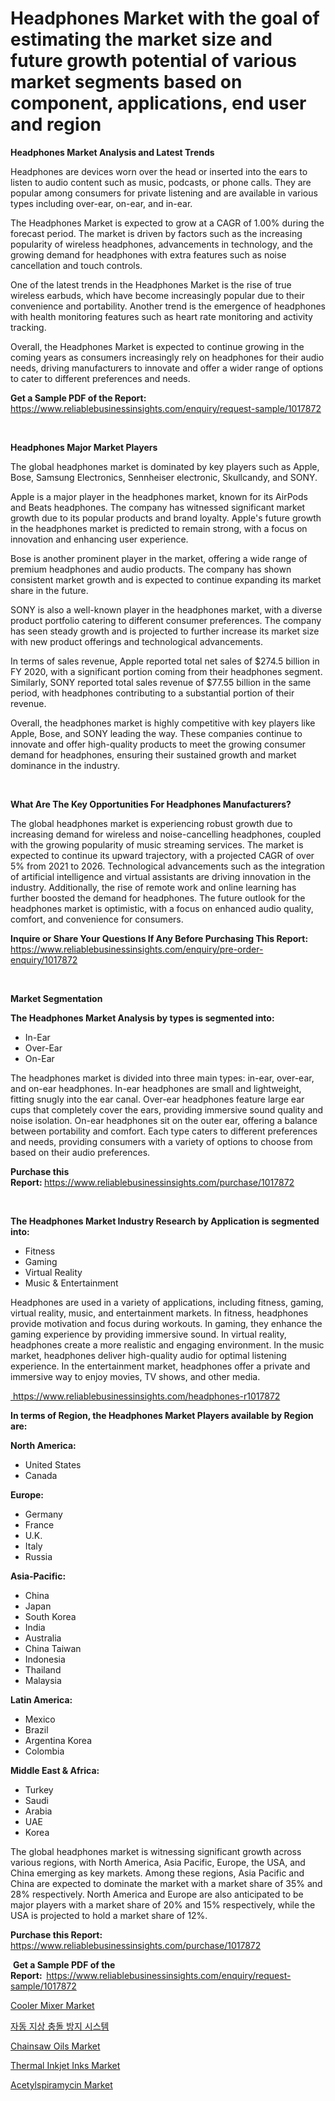 <p><h1>Headphones Market with the goal of estimating the market size and future growth potential of various market segments based on component, applications, end user and region</h1></p><p><strong>Headphones Market Analysis and Latest Trends</strong></p>
<p><p>Headphones are devices worn over the head or inserted into the ears to listen to audio content such as music, podcasts, or phone calls. They are popular among consumers for private listening and are available in various types including over-ear, on-ear, and in-ear.</p><p>The Headphones Market is expected to grow at a CAGR of 1.00% during the forecast period. The market is driven by factors such as the increasing popularity of wireless headphones, advancements in technology, and the growing demand for headphones with extra features such as noise cancellation and touch controls.</p><p>One of the latest trends in the Headphones Market is the rise of true wireless earbuds, which have become increasingly popular due to their convenience and portability. Another trend is the emergence of headphones with health monitoring features such as heart rate monitoring and activity tracking.</p><p>Overall, the Headphones Market is expected to continue growing in the coming years as consumers increasingly rely on headphones for their audio needs, driving manufacturers to innovate and offer a wider range of options to cater to different preferences and needs.</p></p>
<p><strong>Get a Sample PDF of the Report:&nbsp;</strong> <a href="https://www.reliablebusinessinsights.com/enquiry/request-sample/1017872">https://www.reliablebusinessinsights.com/enquiry/request-sample/1017872</a></p>
<p>&nbsp;</p>
<p><strong>Headphones Major Market Players</strong></p>
<p><p>The global headphones market is dominated by key players such as Apple, Bose, Samsung Electronics, Sennheiser electronic, Skullcandy, and SONY. </p><p>Apple is a major player in the headphones market, known for its AirPods and Beats headphones. The company has witnessed significant market growth due to its popular products and brand loyalty. Apple's future growth in the headphones market is predicted to remain strong, with a focus on innovation and enhancing user experience. </p><p>Bose is another prominent player in the market, offering a wide range of premium headphones and audio products. The company has shown consistent market growth and is expected to continue expanding its market share in the future. </p><p>SONY is also a well-known player in the headphones market, with a diverse product portfolio catering to different consumer preferences. The company has seen steady growth and is projected to further increase its market size with new product offerings and technological advancements. </p><p>In terms of sales revenue, Apple reported total net sales of $274.5 billion in FY 2020, with a significant portion coming from their headphones segment. Similarly, SONY reported total sales revenue of $77.55 billion in the same period, with headphones contributing to a substantial portion of their revenue.</p><p>Overall, the headphones market is highly competitive with key players like Apple, Bose, and SONY leading the way. These companies continue to innovate and offer high-quality products to meet the growing consumer demand for headphones, ensuring their sustained growth and market dominance in the industry.</p></p>
<p>&nbsp;</p>
<p><strong>What Are The Key Opportunities For Headphones Manufacturers?</strong></p>
<p><p>The global headphones market is experiencing robust growth due to increasing demand for wireless and noise-cancelling headphones, coupled with the growing popularity of music streaming services. The market is expected to continue its upward trajectory, with a projected CAGR of over 5% from 2021 to 2026. Technological advancements such as the integration of artificial intelligence and virtual assistants are driving innovation in the industry. Additionally, the rise of remote work and online learning has further boosted the demand for headphones. The future outlook for the headphones market is optimistic, with a focus on enhanced audio quality, comfort, and convenience for consumers.</p></p>
<p><strong>Inquire or Share Your Questions If Any Before Purchasing This Report:</strong> <a href="https://www.reliablebusinessinsights.com/enquiry/pre-order-enquiry/1017872">https://www.reliablebusinessinsights.com/enquiry/pre-order-enquiry/1017872</a></p>
<p>&nbsp;</p>
<p><strong>Market Segmentation</strong></p>
<p><strong>The Headphones Market Analysis by types is segmented into:</strong></p>
<p><ul><li>In-Ear</li><li>Over-Ear</li><li>On-Ear</li></ul></p>
<p><p>The headphones market is divided into three main types: in-ear, over-ear, and on-ear headphones. In-ear headphones are small and lightweight, fitting snugly into the ear canal. Over-ear headphones feature large ear cups that completely cover the ears, providing immersive sound quality and noise isolation. On-ear headphones sit on the outer ear, offering a balance between portability and comfort. Each type caters to different preferences and needs, providing consumers with a variety of options to choose from based on their audio preferences.</p></p>
<p><strong>Purchase this Report:&nbsp;</strong><a href="https://www.reliablebusinessinsights.com/purchase/1017872">https://www.reliablebusinessinsights.com/purchase/1017872</a></p>
<p>&nbsp;</p>
<p><strong>The Headphones Market Industry Research by Application is segmented into:</strong></p>
<p><ul><li>Fitness</li><li>Gaming</li><li>Virtual Reality</li><li>Music & Entertainment</li></ul></p>
<p><p>Headphones are used in a variety of applications, including fitness, gaming, virtual reality, music, and entertainment markets. In fitness, headphones provide motivation and focus during workouts. In gaming, they enhance the gaming experience by providing immersive sound. In virtual reality, headphones create a more realistic and engaging environment. In the music market, headphones deliver high-quality audio for optimal listening experience. In the entertainment market, headphones offer a private and immersive way to enjoy movies, TV shows, and other media.</p></p>
<p><a href="https://www.reliablebusinessinsights.com/headphones-r1017872">&nbsp;https://www.reliablebusinessinsights.com/headphones-r1017872</a></p>
<p><strong>In terms of Region, the Headphones Market Players available by Region are:</strong></p>
<p>
    <p> <strong> North America: </strong>
        <ul>
            <li>United States</li>
            <li>Canada</li>
        </ul>
        </p> 
    <p> <strong> Europe: </strong>
        <ul>
            <li>Germany</li>
            <li>France</li>
            <li>U.K.</li>
            <li>Italy</li>
            <li>Russia</li>
        </ul>
        </p> 
    <p> <strong> Asia-Pacific: </strong>
        <ul>
            <li>China</li>
            <li>Japan</li>
            <li>South Korea</li>
            <li>India</li>
            <li>Australia</li>
            <li>China Taiwan</li>
            <li>Indonesia</li>
            <li>Thailand</li>
            <li>Malaysia</li>
        </ul>
        </p> 
    <p> <strong> Latin America: </strong>
        <ul>
            <li>Mexico</li>
            <li>Brazil</li>
            <li>Argentina Korea</li>
            <li>Colombia</li>
        </ul>
        </p> 
    <p> <strong> Middle East & Africa: </strong>
        <ul>
            <li>Turkey</li>
            <li>Saudi</li>
            <li>Arabia</li>
            <li>UAE</li>
            <li>Korea</li>
        </ul>
    </p>
    </p>
<p><p>The global headphones market is witnessing significant growth across various regions, with North America, Asia Pacific, Europe, the USA, and China emerging as key markets. Among these regions, Asia Pacific and China are expected to dominate the market with a market share of 35% and 28% respectively. North America and Europe are also anticipated to be major players with a market share of 20% and 15% respectively, while the USA is projected to hold a market share of 12%.</p></p>
<p><strong>Purchase this Report: </strong><a href="https://www.reliablebusinessinsights.com/purchase/1017872">https://www.reliablebusinessinsights.com/purchase/1017872</a></p>
<p>&nbsp;<strong>Get a Sample PDF of the Report:&nbsp;&nbsp;</strong><a href="https://www.reliablebusinessinsights.com/enquiry/request-sample/1017872">https://www.reliablebusinessinsights.com/enquiry/request-sample/1017872</a></p>
<p><strong></strong></p>
<p><p><a href="https://github.com/sarahterry458/Market-Research-Report-List-1/blob/main/cooler-mixer-market.md">Cooler Mixer Market</a></p><p><a href="https://github.com/vdhdwjyp90142/Market-Research-Report-List-3/blob/main/474629210475.md">자동 지상 충돌 방지 시스템</a></p><p><a href="https://medium.com/@brayannolanii/chainsaw-oils-market-global-market-insights-and-sales-trends-2024-to-2031-8d8d645dc7fe">Chainsaw Oils Market</a></p><p><a href="https://medium.com/@cpierre31945/thermal-inkjet-inks-market-global-market-share-and-ranking-overall-sales-and-demand-forecast-26f14348472e">Thermal Inkjet Inks Market</a></p><p><a href="https://issuu.com/reportprime-2/docs/acetylspiramycin-market-size-2030.pptx">Acetylspiramycin Market</a></p></p>